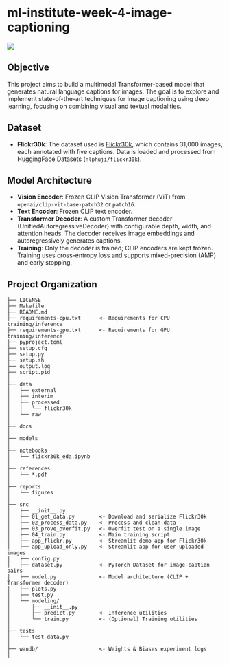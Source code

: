 # ml-institute-week-4-image-captioning

<a target="_blank" href="https://cookiecutter-data-science.drivendata.org/">
    <img src="https://img.shields.io/badge/CCDS-Project%20template-328F97?logo=cookiecutter" />
</a>

## Objective
This project aims to build a multimodal Transformer-based model that generates natural language captions for images. The goal is to explore and implement state-of-the-art techniques for image captioning using deep learning, focusing on combining visual and textual modalities.

## Dataset
- **Flickr30k**: The dataset used is [Flickr30k](https://huggingface.co/datasets/nlphuji/flickr30k), which contains 31,000 images, each annotated with five captions. Data is loaded and processed from HuggingFace Datasets (`nlphuji/flickr30k`).

## Model Architecture
- **Vision Encoder**: Frozen CLIP Vision Transformer (ViT) from `openai/clip-vit-base-patch32` or `patch16`.
- **Text Encoder**: Frozen CLIP text encoder.
- **Transformer Decoder**: A custom Transformer decoder (UnifiedAutoregressiveDecoder) with configurable depth, width, and attention heads. The decoder receives image embeddings and autoregressively generates captions.
- **Training**: Only the decoder is trained; CLIP encoders are kept frozen. Training uses cross-entropy loss and supports mixed-precision (AMP) and early stopping.

## Project Organization

```
├── LICENSE
├── Makefile
├── README.md
├── requirements-cpu.txt      <- Requirements for CPU training/inference
├── requirements-gpu.txt      <- Requirements for GPU training/inference
├── pyproject.toml
├── setup.cfg
├── setup.py
├── setup.sh
├── output.log
├── script.pid
│
├── data
│   ├── external
│   ├── interim
│   ├── processed
│   │   └── flickr30k
│   └── raw
│
├── docs
│
├── models
│
├── notebooks
│   └── flickr30k_eda.ipynb
│
├── references
│   └── *.pdf
│
├── reports
│   └── figures
│
├── src
│   ├── __init__.py
│   ├── 01_get_data.py        <- Download and serialize Flickr30k
│   ├── 02_process_data.py    <- Process and clean data
│   ├── 03_prove_overfit.py   <- Overfit test on a single image
│   ├── 04_train.py           <- Main training script
│   ├── app_flickr.py         <- Streamlit demo app for Flickr30k
│   ├── app_upload_only.py    <- Streamlit app for user-uploaded images
│   ├── config.py
│   ├── dataset.py            <- PyTorch Dataset for image-caption pairs
│   ├── model.py              <- Model architecture (CLIP + Transformer decoder)
│   ├── plots.py
│   ├── test.py
│   └── modeling/
│       ├── __init__.py
│       ├── predict.py        <- Inference utilities
│       └── train.py          <- (Optional) Training utilities
│
├── tests
│   └── test_data.py
│
├── wandb/                    <- Weights & Biases experiment logs
│
```

